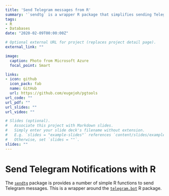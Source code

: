 ```yaml
---
title: 'Send Telegram messages from R'
summary: '`sendtg` is a wrapper R package that simplifies sending Telegram messages from R'
tags:
- R
- Databases
date: "2020-02-09T00:00:00Z"

# Optional external URL for project (replaces project detail page).
external_link: ""

image:
  caption: Photo from Microsoft Azure
  focal_point: Smart

links:
- icon: github
  icon_pack: fab
  name: GitHub
  url: https://github.com/eugejoh/pgtools
url_code: ""
url_pdf: ""
url_slides: ""
url_video: ""

# Slides (optional).
#   Associate this project with Markdown slides.
#   Simply enter your slide deck's filename without extension.
#   E.g. `slides = "example-slides"` references `content/slides/example-slides.md`.
#   Otherwise, set `slides = ""`.
slides: ""
---
```


# Send Telegram Notifications with R
The [`sendtg`](https://github.com/eugejoh/sendtg) package is provides a number of simple R functions to send Telegram messages. This is a wrapper around the [`telegram.bot`](https://github.com/ebeneditos/telegram.bot) R package.

